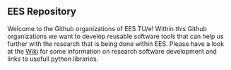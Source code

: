 ## EES Repository
Welcome to the Github organizations of EES TU/e! Within this Github organizations we want to develop reusable software tools that can help us further with the research that is being done within EES. Please have a look at the [Wiki](https://github.com/EES-TUe/.github/wiki/Research-Software-Development) for some information on research software development and links to usefull python libraries.
<!--

**Here are some ideas to get you started:**

🙋‍♀️ A short introduction - what is your organization all about?
🌈 Contribution guidelines - how can the community get involved?
👩‍💻 Useful resources - where can the community find your docs? Is there anything else the community should know?
🍿 Fun facts - what does your team eat for breakfast?
🧙 Remember, you can do mighty things with the power of [Markdown](https://docs.github.com/github/writing-on-github/getting-started-with-writing-and-formatting-on-github/basic-writing-and-formatting-syntax)
-->
